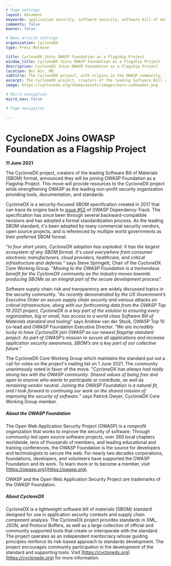 ```yaml
---
# Page settings
layout: document
keywords: application security, software security, software bill of material, SBOM, BOM, open source, supply chain, specification, spdx, license, package url, purl, cpe
comments: false
banner: false

# News article settings
organization: CycloneDX
type: Press Release

title: CycloneDX Joins OWASP Foundation as a Flagship Project
window_title: CycloneDX Joins OWASP Foundation as a Flagship Project
description: CycloneDX Joins OWASP Foundation as a Flagship Project
location: Bel Air, MD
subtitle: The CycloneDX project, with origins in the OWASP community, formally joins OWASP as a flagship standards project
excerpt: The CycloneDX project, creators of the leading Software Bill of Materials (SBOM) format, announced they will be joining OWASP Foundation as a Flagship Project. This move will provide resources to the CycloneDX project while strengthening  OWASP as the leading non-profit security organization providing tools, documentation, and standards.
image: https://cyclonedx.org/theme/assets/images/hero-subheader.png

# Micro navigation
micro_nav: false

# Page navigation
    
---
```


# CycloneDX Joins OWASP Foundation as a Flagship Project
**11 June 2021**

The CycloneDX project, creators of the leading Software Bill of Materials (SBOM) format, announced they will be joining
OWASP Foundation as a Flagship Project. This move will provide resources to the CycloneDX project while strengthening
OWASP as the leading non-profit security organization providing tools, documentation, and standards.

CycloneDX is a security-focused SBOM specification created in 2017 that can trace its origins back to
[issue #52](https://github.com/DependencyTrack/dependency-track/issues/52) of OWASP Dependency-Track. The specification
has since been through several backward-compatible revisions and has adopted a formal standardization process. As the
leading SBOM standard, it's been adopted by many commercial security vendors, open source projects, and is referenced
by multiple world governments as their preferred SBOM format.

"_In four short years, CycloneDX adoption has exploded. It has the largest ecosystem of any SBOM format. It's used
everywhere from consumer electronic manufacturers, cloud providers, healthcare, and critical infrastructure and
defense._" says Steve Springett, Chair of the CycloneDX Core Working Group. "_Moving to the OWASP Foundation is a
tremendous benefit for the CycloneDX community as the industry moves towards producing SBOMs as an integral part of the
secure development process_".


Software supply chain risk and transparency are widely discussed topics in the security community. “_As recently
demonstrated by the US Government’s Executive Order on secure supply chain security and various attacks on critical
infrastructure, along with our forthcoming data from the OWASP Top 10 2021 project, CycloneDX is a key part of the
solution to ensuring every organization, big or small, has access to a world class Software Bill of Materials standard
and tooling_” says Andrew van der Stock, OWASP Top 10 co-lead and OWASP Foundation Executive Director. “_We are
incredibly lucky to have CycloneDX join OWASP as our newest flagship standard project. As part of OWASP’s mission to
secure all applications and increase application security awareness, SBOM’s are a key part of our collective future_.”

The CycloneDX Core Working Group which maintains the standard put out a call for votes on the project's mailing list
on 1 June 2021. The community unanimously voted in favor of the move. "_CycloneDX has always had really strong ties
with the OWASP community. Shared values of being free and open to anyone who wants to participate or contribute, as
well as remaining vendor neutral. Joining the OWASP Foundation is a natural fit, and I look forward to continuing our
work on the shared mission of improving the security of software._" says Patrick Dwyer, CycloneDX Core Working Group
member.



##### **About the OWASP Foundation**

The Open Web Application Security Project (OWASP) is a nonprofit organization that works to improve the security of
software. Through community-led open source software projects, over 260 local chapters worldwide, tens of thousands of
members, and leading educational and training conferences, the OWASP Foundation is the source for developers and
technologists to secure the web. For nearly two decades corporations, foundations, developers, and volunteers have
supported the OWASP Foundation and its work. To learn more or to become a member, visit [https://owasp.org](https://owasp.org).

OWASP and the Open Web Application Security Project are trademarks of the OWASP Foundation.

##### **About CycloneDX**

CycloneDX is a lightweight software bill of materials (SBOM) standard designed for use in application security contexts
and supply chain component analysis. The CycloneDX project provides standards in XML, JSON, and Protocol Buffers, as
well as a large collection of official and community supported tools that create or interoperate with the standard. The
project operates as an independent meritocracy whose guiding principles reinforce its risk-based approach to standards
development. The project encourages community participation in the development of the standard and supporting tools.
Visit [https://cyclonedx.org](https://cyclonedx.org) for more information.
